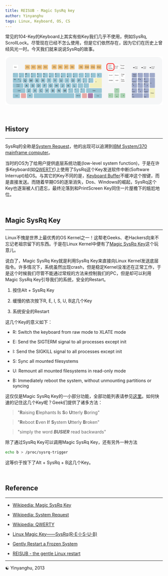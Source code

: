 ```yaml
---
title: REISUB - Magic SysRq key
author: Yinyanghu
tags: Linux, Keyboard, OS, CS
---
```


常见的104-Key的Keyboard上其实有些Key我们几乎不使用，例如SysRq, ScrollLock。尽管现在已经不怎么使用，但是它们依然存在，因为它们在历史上曾经风光一时。今天我们就来说说SysRq的故事。

![](/images/2013-07-22-reisub/A.svg "104 Key Keyboard")

<br>

## History

---

SysRq的全称是[System Request](http://en.wikipedia.org/wiki/System_request)，他的出现可以追溯到[IBM System/370 mainframe computer](http://en.wikipedia.org/wiki/System/370)。

当时的OS为了给用户提供底层系统功能(low-level system function)，于是在许多Keyboard(如[QWERTY](http://en.wikipedia.org/wiki/QWERTY))上使用了SysRq这个Key发送软件中断(Software Interrupt)给OS。与其它的Key不同的是，[Keyboard Buffer](http://en.wikipedia.org/wiki/Keyboard_buffer)不缓冲这个按键，而是直接发送。而随着早期OS的逐渐消失，Dos、Windows的崛起，SysRq这个Key也逐渐被人们遗忘，最终沦落到和PrintScreen Key同住一片屋檐下的尴尬地位。

<br>

## Magic SysRq Key

---

Linux不愧是世界上最优秀的OS Kernel之一！这帮老Geeks、老Hackers向来不忘记老祖宗留下的东西。于是在Linux Kernel中便有了[Magic SysRq Key](http://en.wikipedia.org/wiki/Magic_SysRq_key)这个玩意儿。

说白了，Magic SysRq Key就是利用SysRq Key来直接向Linux Kernel发送底层指令。许多情况下，系统虽然出现crash，但是稳定Kernel没准还在正常工作，于是这个时候我们尽管不能通过常规的方法来控制我们的PC，但是却可以利用Magic SysRq Key引导我们的系统，安全的Restart。

1. 按住Alt + SysRq Key

2. 缓慢的依次按下R, E, I, S, U, B这几个Key

3. 系统安全的Restart

这几个Key的意义如下：

* R: Switch the keyboard from raw mode to XLATE mode

* E: Send the SIGTERM signal to all processes except init

* I: Send the SIGKILL signal to all processes except init

* S: Sync all mounted filesystems

* U: Remount all mounted filesystems in read-only mode

* B: Immediately reboot the system, without unmounting partitions or syncing

这仅仅是Magic SysRq Key的一小部分功能，全部功能列表请参见[这里](http://en.wikipedia.org/wiki/Magic_SysRq_key)。如何快速的记住这几个Key呢？Geek们提供了诸多方法：

> "**R**aising **E**lephants **I**s **S**o **U**tterly **B**oring"

> "**R**eboot **E**ven **I**f **S**ystem **U**tterly **B**roken"

> "simply the word **_BUSIER_** read backwards"


除了通过SysRq Key可以调用Magic SysRq Key，还有另外一种方法

``` bash
echo b > /proc/sysrq-trigger
```

这等价于按下了Alt + SysRq + B这几个Key。

<br>

## Reference

---

* [Wikipedia: Magic SysRq Key](http://en.wikipedia.org/wiki/Magic_SysRq_key)

* [Wikipedia: System Request](http://en.wikipedia.org/wiki/System_request)

* [Wikipedia: QWERTY](http://en.wikipedia.org/wiki/QWERTY)

* [Linux Magic Key——SysRq(R-E-I-S-U-B)](http://www.linuxfly.org/post/545/)

* [Gently Restart a Frozen System](http://lifehacker.com/298891/gently-restart-a-frozen-system)

* [REISUB - the gentle Linux restart](http://kember.net/articles/reisub-the-gentle-linux-restart/)

---

☯ Yinyanghu, 2013
